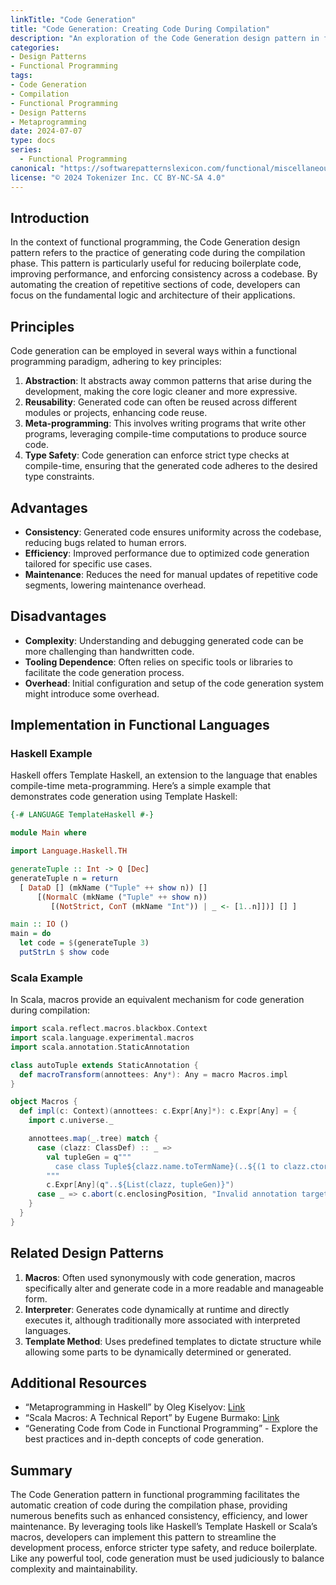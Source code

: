 ```yaml
---
linkTitle: "Code Generation"
title: "Code Generation: Creating Code During Compilation"
description: "An exploration of the Code Generation design pattern in functional programming, highlighting its principles, related patterns, and practical applications."
categories:
- Design Patterns
- Functional Programming
tags:
- Code Generation
- Compilation
- Functional Programming
- Design Patterns
- Metaprogramming
date: 2024-07-07
type: docs
series:
  - Functional Programming
canonical: "https://softwarepatternslexicon.com/functional/miscellaneous-patterns/metaprogramming/code-generation"
license: "© 2024 Tokenizer Inc. CC BY-NC-SA 4.0"
---
```


## Introduction

In the context of functional programming, the Code Generation design pattern refers to the practice of generating code during the compilation phase. This pattern is particularly useful for reducing boilerplate code, improving performance, and enforcing consistency across a codebase. By automating the creation of repetitive sections of code, developers can focus on the fundamental logic and architecture of their applications.

## Principles

Code generation can be employed in several ways within a functional programming paradigm, adhering to key principles:

1. **Abstraction**: It abstracts away common patterns that arise during the development, making the core logic cleaner and more expressive.
2. **Reusability**: Generated code can often be reused across different modules or projects, enhancing code reuse.
3. **Meta-programming**: This involves writing programs that write other programs, leveraging compile-time computations to produce source code.
4. **Type Safety**: Code generation can enforce strict type checks at compile-time, ensuring that the generated code adheres to the desired type constraints.

## Advantages

- **Consistency**: Generated code ensures uniformity across the codebase, reducing bugs related to human errors.
- **Efficiency**: Improved performance due to optimized code generation tailored for specific use cases.
- **Maintenance**: Reduces the need for manual updates of repetitive code segments, lowering maintenance overhead.

## Disadvantages

- **Complexity**: Understanding and debugging generated code can be more challenging than handwritten code.
- **Tooling Dependence**: Often relies on specific tools or libraries to facilitate the code generation process.
- **Overhead**: Initial configuration and setup of the code generation system might introduce some overhead.

## Implementation in Functional Languages

### Haskell Example

Haskell offers Template Haskell, an extension to the language that enables compile-time meta-programming. Here’s a simple example that demonstrates code generation using Template Haskell:

```haskell
{-# LANGUAGE TemplateHaskell #-}

module Main where

import Language.Haskell.TH

generateTuple :: Int -> Q [Dec]
generateTuple n = return
  [ DataD [] (mkName ("Tuple" ++ show n)) []
      [(NormalC (mkName ("Tuple" ++ show n))
         [(NotStrict, ConT (mkName "Int")) | _ <- [1..n]])] [] ]

main :: IO ()
main = do
  let code = $(generateTuple 3)
  putStrLn $ show code
```

### Scala Example

In Scala, macros provide an equivalent mechanism for code generation during compilation:

```scala
import scala.reflect.macros.blackbox.Context
import scala.language.experimental.macros
import scala.annotation.StaticAnnotation

class autoTuple extends StaticAnnotation {
  def macroTransform(annottees: Any*): Any = macro Macros.impl
}

object Macros {
  def impl(c: Context)(annottees: c.Expr[Any]*): c.Expr[Any] = {
    import c.universe._

    annottees.map(_.tree) match {
      case (clazz: ClassDef) :: _ =>
        val tupleGen = q"""
          case class Tuple${clazz.name.toTermName}(..${(1 to clazz.ctorMods.paramss.head.length).map(i => q"x$i: Int")})
        """
        c.Expr[Any](q"..${List(clazz, tupleGen)}")
      case _ => c.abort(c.enclosingPosition, "Invalid annotation target")
    }
  }
}
```

## Related Design Patterns

1. **Macros**: Often used synonymously with code generation, macros specifically alter and generate code in a more readable and manageable form.
2. **Interpreter**: Generates code dynamically at runtime and directly executes it, although traditionally more associated with interpreted languages.
3. **Template Method**: Uses predefined templates to dictate structure while allowing some parts to be dynamically determined or generated.

## Additional Resources

- “Metaprogramming in Haskell” by Oleg Kiselyov: [Link](https://www.haskell.org/haskellwiki/Template_Haskell)
- “Scala Macros: A Technical Report” by Eugene Burmako: [Link](http://docs.scala-lang.org/overviews/macros/overview.html)
- “Generating Code from Code in Functional Programming” - Explore the best practices and in-depth concepts of code generation.

## Summary

The Code Generation pattern in functional programming facilitates the automatic creation of code during the compilation phase, providing numerous benefits such as enhanced consistency, efficiency, and lower maintenance. By leveraging tools like Haskell’s Template Haskell or Scala’s macros, developers can implement this pattern to streamline the development process, enforce stricter type safety, and reduce boilerplate. Like any powerful tool, code generation must be used judiciously to balance complexity and maintainability.
